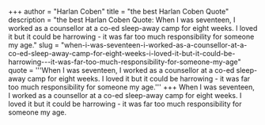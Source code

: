 +++
author = "Harlan Coben"
title = "the best Harlan Coben Quote"
description = "the best Harlan Coben Quote: When I was seventeen, I worked as a counsellor at a co-ed sleep-away camp for eight weeks. I loved it but it could be harrowing - it was far too much responsibility for someone my age."
slug = "when-i-was-seventeen-i-worked-as-a-counsellor-at-a-co-ed-sleep-away-camp-for-eight-weeks-i-loved-it-but-it-could-be-harrowing---it-was-far-too-much-responsibility-for-someone-my-age"
quote = '''When I was seventeen, I worked as a counsellor at a co-ed sleep-away camp for eight weeks. I loved it but it could be harrowing - it was far too much responsibility for someone my age.'''
+++
When I was seventeen, I worked as a counsellor at a co-ed sleep-away camp for eight weeks. I loved it but it could be harrowing - it was far too much responsibility for someone my age.
